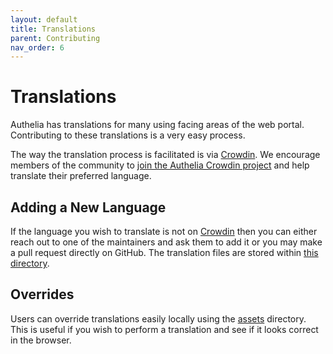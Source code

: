 ```yaml
---
layout: default
title: Translations
parent: Contributing
nav_order: 6
---
```


# Translations

Authelia has translations for many using facing areas of the web portal. Contributing to these translations is a very
easy process.

The way the translation process is facilitated is via [Crowdin]. We encourage members of the community to
[join the Authelia Crowdin project](https://crwd.in/authelia) and help translate their preferred language.

## Adding a New Language

If the language you wish to translate is not on [Crowdin] then you can either reach out to one of the maintainers and
ask them to add it or you may make a pull request directly on GitHub. The translation files are stored within 
[this directory](https://github.com/authelia/authelia/tree/master/internal/server/locales).

## Overrides

Users can override translations easily locally using the [assets](../configuration/server.md#locales) directory. This is
useful if you wish to perform a translation and see if it looks correct in the browser.


[Crowdin]: https://crowdin.com/project/authelia